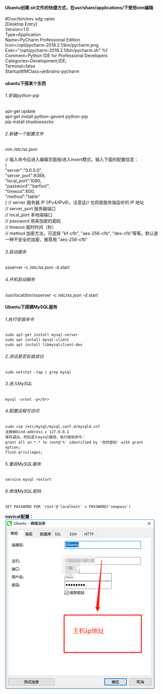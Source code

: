 ####  Ubantu创建.sh文件的快捷方式，在usr/share/applications/下使用vim编辑 ####
#!/usr/bin/env xdg-open  </br  >
[Desktop Entry]    </br  >
Version=1.0   </br  >
Type=Application   </br  >
Name=PyCharm Professional Edition    </br  >
Icon=/opt/pycharm-2018.2.1/bin/pycharm.png   </br  >
Exec="/opt/pycharm-2018.2.1/bin/pycharm.sh" %f    </br  >
Comment=Python IDE for Professional Developers    </br  >
Categories=Development;IDE;    </br  >
Terminal=false      </br  >
StartupWMClass=jetbrains-pycharm    </br  >

#### ubantu下搭某个东西 ####
###### 1.安装python-pip ######
   apt-get update  </br   >
   apt-get install python-gevent python-pip </br  >
   pip install shadowsocks</br   >
###### 2.新建一个配置文件 ###### 
   vim /etc/ss.json</br   >

// 输入命令后进入编辑页面按i进入insert模式，输入下面的配置信息：</br   >
{</br   >
    "server":"0.0.0.0", </br   >
    "server_port":8388,  </br   >
    "local_port":1080,   </br   >
    "password":"barfoo!",   </br   >
    "timeout":600,   </br   >
    "method":"table"  </br   >
}
// server          服务器 IP (IPv4/IPv6)，注意这// 也将是服务端监听的 IP 地址  </br   >
// server_port     服务器端口  </br   >
// local_port      本地端端口  </br   >
// password        用来加密的密码  </br   >
// timeout         超时时间（秒）  </br   >
// method          加密方法，可选择 "bf-cfb", "aes-256-cfb", "des-cfb"等等。默认是一种不安全的加密，推荐用 "aes-256-cfb"  </br   >
###### 3.启动服务 ###### 
   ssserver -c /etc/ss.json -d start</br  >
###### 4.开机启动服务 ###### 
   /usr/local/bin/ssserver -c /etc/ss.json -d start</br  >

#### Ubantu下搭建MySQL服务 ####
###### 1.执行安装命令 ######
    sudo apt-get install mysql-server 
    sudo apt isntall mysql-client  
    sudo apt install libmysqlclient-dev  

###### 2.测试是否安装成功 ######
    sudo netstat -tap | grep mysql 
###### 3.进入MySQL ###### 
    mysql -uroot -p</br>
###### 4.配置远程可访问 ###### 
    sudo vim /etc/mysql/mysql.conf.d/mysqld.cnf 
    注释掉bind-address = 127.0.0.1 
    保存退出，然后进入mysql服务，执行授权命令：
    grant all on *.* to root@'%' identified by '你的密码' with grant option;
    flush privileges;
 ###### 5.重启MySQL服务 ###### 
    service mysql restart 
 ###### 6.修改MySQL密码 ######
    SET PASSWORD FOR 'root'@'localhost' = PASSWORD('newpass')
 **navicat配置：**  
 ![xxxx](Tpython3/11.png)
    
